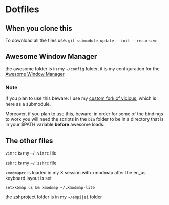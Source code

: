 # Dotfiles

## When you clone this
To download all the files use: `git submodule update --init --recursive`

## Awesome Window Manager
the awesome folder is in my `~/config` folder, it is my configuration for the [Awesome Window Manager](https://awesomewm.org/).

### Note
If you plan to use this beware: I use my [custom fork of vicious](https://github.com/empijei/vicious), which is here as a submodule.

Moreover, if you plan to use this, beware: in order for some of the bindings to work you will need the scripts in the `bin` folder to be in a directory that is in your $PATH variable __before__ awesome loads.

## The other files
`vimrc` is my `~/.vimrc` file

`zshrc` is my `~/.zshrc` file

`xmodmaprc` is loaded in my X session with xmodmap after the en_us keyboard layout is set
```
setxkbmap us && xmodmap ~/.Xmodmap-lite
```

the [zshproject](https://github.com/empijei/zshproject) folder is in my `~/empijei` folder



